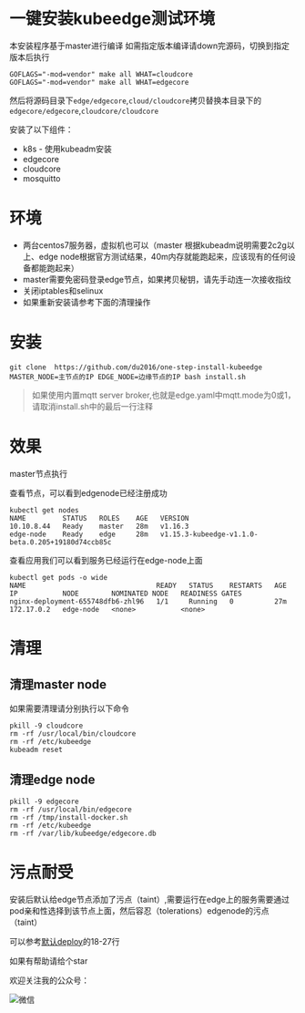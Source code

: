 # 一键安装kubeedge测试环境

本安装程序基于master进行编译
如需指定版本编译请down完源码，切换到指定版本后执行

```
GOFLAGS="-mod=vendor" make all WHAT=cloudcore
GOFLAGS="-mod=vendor" make all WHAT=edgecore
```

然后将源码目录下`edge/edgecore`,`cloud/cloudcore`拷贝替换本目录下的`edgecore/edgecore`,`cloudcore/cloudcore`

安装了以下组件：

- k8s - 使用kubeadm安装
- edgecore
- cloudcore
- mosquitto

# 环境

- 两台centos7服务器，虚拟机也可以（master 根据kubeadm说明需要2c2g以上、edge node根据官方测试结果，40m内存就能跑起来，应该现有的任何设备都能跑起来）
- master需要免密码登录edge节点，如果拷贝秘钥，请先手动连一次接收指纹
- 关闭iptables和selinux
- 如果重新安装请参考下面的清理操作

# 安装

```
git clone  https://github.com/du2016/one-step-install-kubeedge
MASTER_NODE=主节点的IP EDGE_NODE=边缘节点的IP bash install.sh
```

> 如果使用内置mqtt server broker,也就是edge.yaml中mqtt.mode为0或1，请取消install.sh中的最后一行注释

# 效果

master节点执行

查看节点，可以看到edgenode已经注册成功
```
kubectl get nodes
NAME         STATUS   ROLES    AGE   VERSION
10.10.8.44   Ready    master   28m   v1.16.3
edge-node    Ready    edge     28m   v1.15.3-kubeedge-v1.1.0-beta.0.205+19180d74ccb85c
```

查看应用我们可以看到服务已经运行在edge-node上面
```
kubectl get pods -o wide
NAME                                READY   STATUS    RESTARTS   AGE   IP           NODE        NOMINATED NODE   READINESS GATES
nginx-deployment-655748dfb6-zhl96   1/1     Running   0          27m   172.17.0.2   edge-node   <none>           <none>
```

# 清理

## 清理master node

如果需要清理请分别执行以下命令
```
pkill -9 cloudcore
rm -rf /usr/local/bin/cloudcore
rm -rf /etc/kubeedge
kubeadm reset
```

## 清理edge node
```
pkill -9 edgecore
rm -rf /usr/local/bin/edgecore
rm -rf /tmp/install-docker.sh
rm -rf /etc/kubeedge
rm -rf /var/lib/kubeedge/edgecore.db
```


# 污点耐受

安装后默认给edge节点添加了污点（taint）,需要运行在edge上的服务需要通过pod亲和性选择到该节点上面，然后容忍（tolerations）edgenode的污点（taint）

可以参考[默认deploy](./yamls/deploy.yaml)的18-27行


如果有帮助请给个star

欢迎关注我的公众号：

![微信](http://img.rocdu.top/qrcode_for_gh_7457c3b1bfab_258.jpg)
